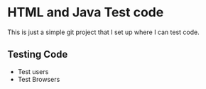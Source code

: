 # HTML and Java Test code

This is just a simple git project that I set up where I can test code. 

## Testing Code 
* Test users
* Test Browsers

